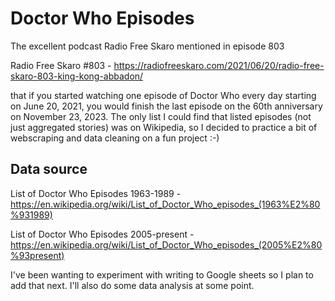 # Doctor Who Episodes

The excellent podcast Radio Free Skaro mentioned in episode 803

Radio Free Skaro #803 - https://radiofreeskaro.com/2021/06/20/radio-free-skaro-803-king-kong-abbadon/

that if you started watching one episode of Doctor Who every day starting on June 20, 2021, you would finish the last episode on the 60th anniversary on November 23, 2023. The only list I could find that listed episodes (not just aggregated stories) was on Wikipedia, so I decided to practice a bit of webscraping and data cleaning on a fun project :-)

## Data source
List of Doctor Who Episodes 1963-1989 - https://en.wikipedia.org/wiki/List_of_Doctor_Who_episodes_(1963%E2%80%931989)

List of Doctor Who Episodes 2005-present - https://en.wikipedia.org/wiki/List_of_Doctor_Who_episodes_(2005%E2%80%93present)

I've been wanting to experiment with writing to Google sheets so I plan to add that next. I'll also do some data analysis at some point.
